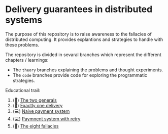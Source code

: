 # Delivery guarantees in distributed systems

The purpose of this repository is to raise awareness to the fallacies of distributed computing. It provides explantions and strategies to handle with these problems.

The repository is divided in sevaral branches which represent the different chapters / learnings:
- The `theory` branches explaining the problems and thought experiments. 
- The `code` branches provide code for exploring the programmatic strategies.

Educational trail:
1. (:book:) [The two generals](https://github.com/in-der-kothe/exactly-once-semantics/tree/theory/two-generals)
2. (:book:) [Exactly one delivery](https://github.com/in-der-kothe/exactly-once-semantics/tree/theory/exactly-once-delivery)
3. (:computer:) [Naive payment system](https://github.com/in-der-kothe/exactly-once-semantics/tree/code/naive-payment-system)
4. (:computer:) [Paymnent system with retry](https://github.com/in-der-kothe/exactly-once-semantics/tree/code/payment-system-with-retry)
5. (:book:) [The eight fallacies](https://github.com/in-der-kothe/exactly-once-semantics/tree/theory/fallacies)
